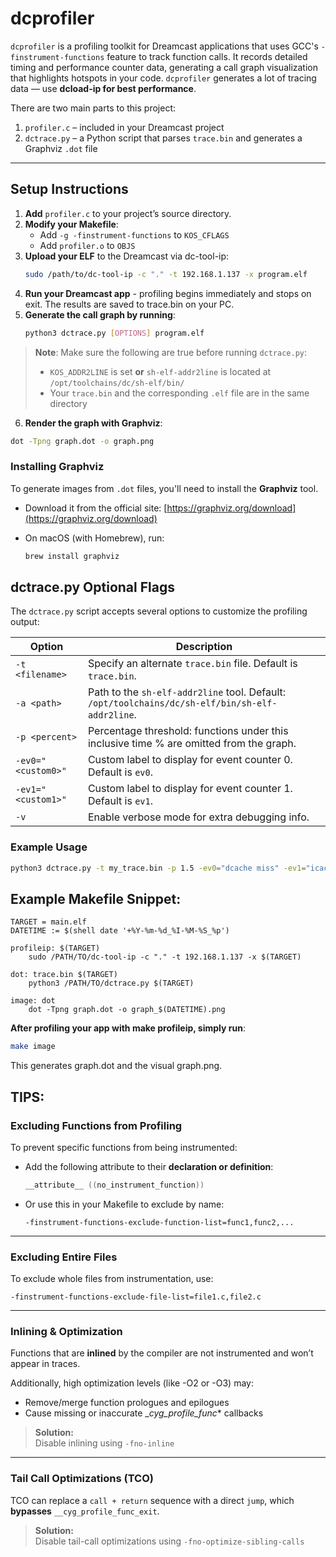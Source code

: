 # dcprofiler

`dcprofiler` is a profiling toolkit for Dreamcast applications that uses GCC's `-finstrument-functions` feature to track function calls. It records detailed timing and performance counter data, generating a call graph visualization that highlights hotspots in your code. `dcprofiler` generates a lot of tracing data — use **dcload-ip for best performance**.

There are two main parts to this project:
1. `profiler.c` – included in your Dreamcast project
2. `dctrace.py` – a Python script that parses `trace.bin` and generates a Graphviz `.dot` file

---

## Setup Instructions

1. **Add** `profiler.c` to your project’s source directory.
2. **Modify your Makefile**:
   - Add `-g -finstrument-functions` to `KOS_CFLAGS`
   - Add `profiler.o` to `OBJS`
3. **Upload your ELF** to the Dreamcast via dc-tool-ip:
   ```sh
   sudo /path/to/dc-tool-ip -c "." -t 192.168.1.137 -x program.elf
   ```
4. **Run your Dreamcast app** - profiling begins immediately and stops on exit. The results are saved to trace.bin on your PC.
5. **Generate the call graph by running**:
   ```sh
   python3 dctrace.py [OPTIONS] program.elf
   ```
> **Note**: Make sure the following are true before running `dctrace.py`:
> - `KOS_ADDR2LINE` is set **or** `sh-elf-addr2line` is located at `/opt/toolchains/dc/sh-elf/bin/`
> - Your `trace.bin` and the corresponding `.elf` file are in the same directory

6.  **Render the graph with Graphviz**:
  ```sh
  dot -Tpng graph.dot -o graph.png
  ```

### Installing Graphviz

To generate images from `.dot` files, you'll need to install the **Graphviz** tool.

- Download it from the official site: [https://graphviz.org/download](https://graphviz.org/download)

- On macOS (with Homebrew), run:
  ```sh
  brew install graphviz
  ```

## dctrace.py Optional Flags

The `dctrace.py` script accepts several options to customize the profiling output:

| Option             | Description                                                                                      |
|--------------------|--------------------------------------------------------------------------------------------------|
| `-t <filename>`    | Specify an alternate `trace.bin` file. Default is `trace.bin`.                                   |
| `-a <path>`        | Path to the `sh-elf-addr2line` tool. Default: `/opt/toolchains/dc/sh-elf/bin/sh-elf-addr2line`.  |
| `-p <percent>`     | Percentage threshold: functions under this inclusive time % are omitted from the graph.          |
| `-ev0="<custom0>"` | Custom label to display for event counter 0. Default is `ev0`.                                   |
| `-ev1="<custom1>"` | Custom label to display for event counter 1. Default is `ev1`.                                   |
| `-v`               | Enable verbose mode for extra debugging info.                                                    |

### Example Usage

```sh
python3 dctrace.py -t my_trace.bin -p 1.5 -ev0="dcache miss" -ev1="icache miss" program.elf
```

## Example Makefile Snippet:

```make
TARGET = main.elf
DATETIME := $(shell date '+%Y-%m-%d_%I-%M-%S_%p')

profileip: $(TARGET)
	sudo /PATH/TO/dc-tool-ip -c "." -t 192.168.1.137 -x $(TARGET)

dot: trace.bin $(TARGET)
	python3 /PATH/TO/dctrace.py $(TARGET)

image: dot
	dot -Tpng graph.dot -o graph_$(DATETIME).png
```
**After profiling your app with make profileip, simply run**:
```sh
make image
```
This generates graph.dot and the visual graph.png.

## TIPS:

### Excluding Functions from Profiling

To prevent specific functions from being instrumented:

- Add the following attribute to their **declaration or definition**:
  ```c
  __attribute__ ((no_instrument_function))
  ```
- Or use this in your Makefile to exclude by name:
  ```make
  -finstrument-functions-exclude-function-list=func1,func2,...
  ```

---

### Excluding Entire Files

To exclude whole files from instrumentation, use:
  ```make
  -finstrument-functions-exclude-file-list=file1.c,file2.c
  ```
---

### Inlining & Optimization

Functions that are **inlined** by the compiler are not instrumented and won’t appear in traces.

Additionally, high optimization levels (like -O2 or -O3) may:
- Remove/merge function prologues and epilogues
- Cause missing or inaccurate __cyg_profile_func_* callbacks

> **Solution:**  
> Disable inlining using `-fno-inline`

---

### Tail Call Optimizations (TCO)

TCO can replace a `call + return` sequence with a direct `jump`, which **bypasses** `__cyg_profile_func_exit`.

> **Solution:**  
> Disable tail-call optimizations using `-fno-optimize-sibling-calls`
